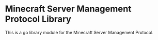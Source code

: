 # Minecraft Server Management Protocol Library
This is a go library module for the Minecraft Server Management Protocol.
